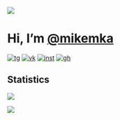 ![](https://komarev.com/ghpvc/?username=mikemka)

# Hi, I’m [@mikemka](https://mkme.ml/)

[![tg](https://img.shields.io/badge/Telegram-262424?style=for-the-badge&logo=Telegram)](https://t.me/mikemka)
[![vk](https://img.shields.io/badge/VK-262424?style=for-the-badge&logo=Vk&logoColor=0077FF)](https://vk.com/mikemka)
[![inst](https://img.shields.io/badge/instagram-262424?style=for-the-badge&logo=instagram&logoColor=0077FF)](https://instagram.com/_mikemka_)
[![gh](https://img.shields.io/badge/github-262424?style=for-the-badge&logo=github&logoColor=0077FF)](https://github.com/mikemka)

## Statistics

![](https://github-readme-stats.vercel.app/api?username=mikemka&theme=react&show_icons=true&count_private=true&hide_border=true&disable_animations=true)

![](https://github-readme-stats.vercel.app/api/top-langs/?username=mikemka&theme=react&hide_border=true&disable_animations=true)
